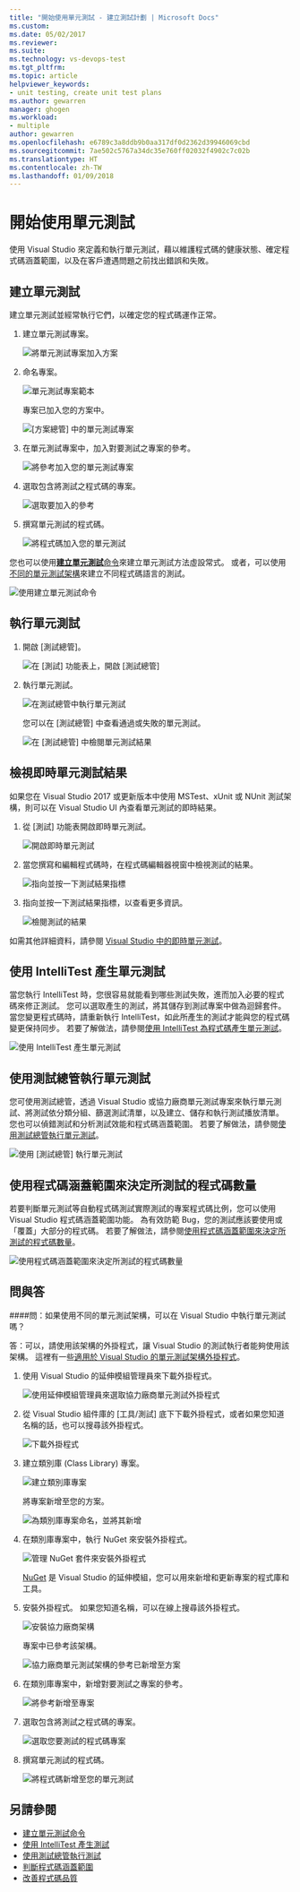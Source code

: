 ```yaml
---
title: "開始使用單元測試 - 建立測試計劃 | Microsoft Docs"
ms.custom: 
ms.date: 05/02/2017
ms.reviewer: 
ms.suite: 
ms.technology: vs-devops-test
ms.tgt_pltfrm: 
ms.topic: article
helpviewer_keywords:
- unit testing, create unit test plans
ms.author: gewarren
manager: ghogen
ms.workload:
- multiple
author: gewarren
ms.openlocfilehash: e6789c3a8ddb9b0aa317df0d2362d39946069cbd
ms.sourcegitcommit: 7ae502c5767a34dc35e760ff02032f4902c7c02b
ms.translationtype: HT
ms.contentlocale: zh-TW
ms.lasthandoff: 01/09/2018
---
```

# <a name="get-started-with-unit-testing"></a>開始使用單元測試

使用 Visual Studio 來定義和執行單元測試，藉以維護程式碼的健康狀態、確定程式碼涵蓋範圍，以及在客戶遭遇問題之前找出錯誤和失敗。

<a name="create-tests"></a>
## <a name="create-unit-tests"></a>建立單元測試

建立單元測試並經常執行它們，以確定您的程式碼運作正常。

1. 建立單元測試專案。
        
   ![將單元測試專案加入方案](media/createunittest1.png)
    
1. 命名專案。
        
   ![單元測試專案範本](media/createunittest2.png)
  
   專案已加入您的方案中。
    
   ![[方案總管] 中的單元測試專案](media/createunittest5.png)
    
1. 在單元測試專案中，加入對要測試之專案的參考。
        
   ![將參考加入您的單元測試專案](media/createunittest6.png)
    
1. 選取包含將測試之程式碼的專案。
        
   ![選取要加入的參考](media/createunittest7.png)
    
1. 撰寫單元測試的程式碼。

   ![將程式碼加入您的單元測試](media/createunittest8.png) 

您也可以使用[**建立單元測試**命令](create-unit-tests-menu.md)來建立單元測試方法虛設常式。
或者，可以使用[不同的單元測試架構](#frameworks)來建立不同程式碼語言的測試。

![使用建立單元測試命令](media/createunittestcommand2.png)

## <a name="run-unit-tests"></a>執行單元測試

1. 開啟 [測試總管]。
        
   ![在 [測試] 功能表上，開啟 [測試總管]](media/rununittest1.png) 

1. 執行單元測試。
        
   ![在測試總管中執行單元測試](media/rununittest2.png) 

   您可以在 [測試總管] 中查看通過或失敗的單元測試。
      
   ![在 [測試總管] 中檢閱單元測試結果](media/rununittest3.png) 

## <a name="view-live-unit-test-results"></a>檢視即時單元測試結果

如果您在 Visual Studio 2017 或更新版本中使用 MSTest、xUnit 或 NUnit 測試架構，則可以在 Visual Studio UI 內查看單元測試的即時結果。

1. 從 [測試] 功能表開啟即時單元測試。

   ![開啟即時單元測試](media/live-test-results-start.png) 

1. 當您撰寫和編輯程式碼時，在程式碼編輯器視窗中檢視測試的結果。

   ![指向並按一下測試結果指標](media/live-test-results-ui.png) 

1. 指向並按一下測試結果指標，以查看更多資訊。

   ![檢閱測試的結果](media/live-test-results-details.png) 

如需其他詳細資料，請參閱 [Visual Studio 中的即時單元測試](https://blogs.msdn.microsoft.com/visualstudio/2016/11/18/live-unit-testing-visual-studio-2017-rc/)。

<a name="intellitest"></a>
## <a name="generate-unit-tests-with-intellitest"></a>使用 IntelliTest 產生單元測試

當您執行 IntelliTest 時，您很容易就能看到哪些測試失敗，進而加入必要的程式碼來修正測試。 您可以選取產生的測試，將其儲存到測試專案中做為迴歸套件。 當您變更程式碼時，請重新執行 IntelliTest，如此所產生的測試才能與您的程式碼變更保持同步。 若要了解做法，請參閱[使用 IntelliTest 為程式碼產生單元測試](../test/generate-unit-tests-for-your-code-with-intellitest.md)。

![使用 IntelliTest 產生單元測試](media/intellitest.png)

<a name="unit-tests"></a>
## <a name="run-unit-tests-with-test-explorer"></a>使用測試總管執行單元測試

您可使用測試總管，透過 Visual Studio 或協力廠商單元測試專案來執行單元測試、將測試依分類分組、篩選測試清單，以及建立、儲存和執行測試播放清單。 您也可以偵錯測試和分析測試效能和程式碼涵蓋範圍。 若要了解做法，請參閱[使用測試總管執行單元測試](../test/run-unit-tests-with-test-explorer.md)。

![使用 [測試總管] 執行單元測試](media/testexplorer.png)

<a name="code-coverage"></a>
## <a name="use-code-coverage-to-determine-how-much-code-is-being-tested"></a>使用程式碼涵蓋範圍來決定所測試的程式碼數量

若要判斷單元測試等自動程式碼測試實際測試的專案程式碼比例，您可以使用 Visual Studio 程式碼涵蓋範圍功能。 為有效防範 Bug，您的測試應該要使用或「覆蓋」大部分的程式碼。 若要了解做法，請參閱[使用程式碼涵蓋範圍來決定所測試的程式碼數量](../test/using-code-coverage-to-determine-how-much-code-is-being-tested.md)。

![使用程式碼涵蓋範圍來決定所測試的程式碼數量](media/codecoverage.png)

## <a name="q--a"></a>問與答

<!-- BEGINSECTION class="m-qanda" -->

<a name="frameworks">
</a>
####問：如果使用不同的單元測試架構，可以在 Visual Studio 中執行單元測試嗎？

答：可以，請使用該架構的外掛程式，讓 Visual Studio 的測試執行者能夠使用該架構。 這裡有一些[適用於 Visual Studio 的單元測試架構外掛程式](http://go.microsoft.com/fwlink/?LinkID=246630)。

1. 使用 Visual Studio 的延伸模組管理員來下載外掛程式。
        
   ![使用延伸模組管理員來選取協力廠商單元測試外掛程式](media/install3rdpartyunittestframeworks1.png) 

1. 從 Visual Studio 組件庫的 [工具/測試] 底下下載外掛程式，或者如果您知道名稱的話，也可以搜尋該外掛程式。
        
   ![下載外掛程式](media/install3rdpartyunittestframeworks2.png) 

1. 建立類別庫 (Class Library) 專案。
        
   ![建立類別庫專案](media/create3rdpartyunittest1.png) 

   將專案新增至您的方案。
    
   ![為類別庫專案命名，並將其新增](media/create3rdpartyunittest3.png) 

1. 在類別庫專案中，執行 NuGet 來安裝外掛程式。

   ![管理 NuGet 套件來安裝外掛程式](media/create3rdpartyunittest3a.png) 

   [NuGet](https://www.nuget.org/) 是 Visual Studio 的延伸模組，您可以用來新增和更新專案的程式庫和工具。

1. 安裝外掛程式。 如果您知道名稱，可以在線上搜尋該外掛程式。

   ![安裝協力廠商架構](media/create3rdpartyunittest4.png) 

   專案中已參考該架構。
        
   ![協力廠商單元測試架構的參考已新增至方案](media/create3rdpartyunittest6.png) 

1. 在類別庫專案中，新增對要測試之專案的參考。
        
   ![將參考新增至專案](media/createunittest6.png) 

1. 選取包含將測試之程式碼的專案。
        
   ![選取您要測試的程式碼專案](media/createunittest7.png) 

1. 撰寫單元測試的程式碼。

   ![將程式碼新增至您的單元測試](media/create3rdpartyunittest7.png)   

<!-- ENDSECTION -->

## <a name="see-also"></a>另請參閱

* [建立單元測試命令](create-unit-tests-menu.md)
* [使用 IntelliTest 產生測試](generate-unit-tests-for-your-code-with-intellitest.md)
* [使用測試總管執行測試](run-unit-tests-with-test-explorer.md)
* [判斷程式碼涵蓋範圍](using-code-coverage-to-determine-how-much-code-is-being-tested.md)
* [改善程式碼品質](improve-code-quality.md)

